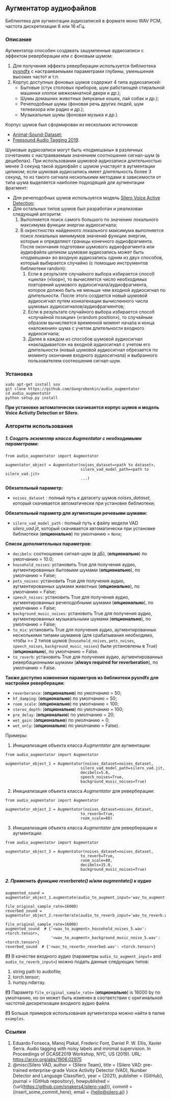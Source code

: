 ## Аугментатор аудиофайлов

Библиотека для аугментации аудиозаписей в формате моно WAV PCM, частота дискретизации 8 или 16 кГц.

### Описание

Аугментатор способен создавать зашумленные аудиозаписи с эффектом реверберации или с фоновым шумом:
1. Для получения эффекта реверберации используется библиотека [pysndfx](https://github.com/carlthome/python-audio-effects)
c настраиваемыми параметрами глубины, уменьшения высоких частот и т.п.
2. Корпус доступных фоновых шумов содержит 4 типа аудиозаписей:
   - Бытовые (стук столовых приборов, шум работающей стиральной машинки хлопок межкомнатной двери и др.);
   - Шумы домашних животных (мяуканье кошек, лай собак и др.);
   - Речеподобные шумы (фоновая речь других людей, шум телевизора или радио и др.);
   - Музыкальные шумы (фоновая музыка и др.).

Корпус шумов был сформирован из нескольких источников:
  - [Animal-Sound-Dataset](https://github.com/YashNita/Animal-Sound-Dataset);
  - [Freesound Audio Tagging 2019](https://www.kaggle.com/competitions/freesound-audio-tagging-2019/data).

Шумовые аудиозаписи могут быть «подмешаны» в различных сочетаниях с настраиваемым значением соотношения сигнал-шум 
(в децибелах). При использовании шумовой аудиозаписи длительностью менее 3 секунд такой аудиофайл с шумом участвует 
в аугментации целиком; если шумовая аудиозапись имеет длительность более 3 секунд, то из такого сигнала несколькими методами 
в зависимости от типа шума выделяется наиболее подходящий для аугментации фрагмент:
- Для речеподобных шумов используется модель [Silero Voice Active Detection](https://github.com/snakers4/silero-vad);
- Для остальных типов шумов был разработан и реализован следующий алгоритм:
   1. Выполняется поиск самого большого по значению локального максимума функции энергии аудиосигнала;
   2. В окрестностях найденного локального максимума выполняется поиск локальных минимумов значений функции энергии, 
   которые и определяют границы конечного аудиофрагмента.
   После окончания подготовки шумового аудиофрагмента или аудиофайла целиком шумовая аудиозапись может быть «подмешана» 
   во входную аудиозапись одним из двух способов, который выбирается случайно (с помощью инструментов библиотеки random):
       1. Если в результате случайного выбора избирается способ «цикла» («loop»), то вычисляется число необходимых 
      повторений шумового аудиосигнала/аудиофрагмента, которое должно быть не меньше чем входной аудиосигнал по длительности. 
      После этого создается новый шумовой аудиосигнал путем конкатенации вычисленного числа шумовых аудиосигналов/аудиофрагментов;
       2. Если в результате случайного выбора избирается способ «случайной позиции» («random position»), то случайным 
      образом вычисляется временной момент начала и конца «наложения» шума с учетом длительности входного аудиосигнала;
       3. Далее в каждом из способов шумовой аудиосигнал «накладывается» на входной аудиосигнал с учетом его длительности 
      (новый шумовой аудиосигнал обрезается по моменту окончания входного аудиосигнала) и выбранного пользователем соотношения сигнал-шум.

### Установка

```
sudo apt-get install sox
git clone https://github.com/dangrebenkin/audio_augmentator
cd audio_augmentator
python setup.py install
```
**При установке автоматически скачивается корпус шумов и модель Voice Activity Detection от Silero.**

### Алгоритм использования

##### **1. Создать экземпляр класса _Augmentator_ с необходимыми параметрами:**

```
from audio_augmentator import Augmentator

augmentator_object = Augmentator(noises_dataset=<path to dataset>,
                                 silero_vad_model_path=<path to silero_vad.jit>
                                 ...)
```
**Обязательный параметр:**
* `noises_dataset` : полный путь к датасету шумов _noises_dataset_, который скачивается автоматически при установке библиотеки;

**Обязательный параметр для аугментации речевыми шумами:**
* `silero_vad_model_path` : полный путь к файлу модели VAD _silero_vad.jit_, который скачивается автоматически 
при установке библиотеки (**опционально**) по умолчанию = `None`;

**Список дополнительных параметров:**

* `decibels`: соотношение сигнал-шум (в дБ), (**опционально**) по умолчанию = 10.0;
* `household_noises`: установить True для получения аудио, аугментированных бытовыми шумами (**опционально**), по умолчанию = False;
* `pets_noises`: установить True для получения аудио, аугментированных шумами животных (**опционально**), по умолчанию = False;
* `speech_noises`: установить True для получения аудио, аугментированных речеподобными шумами (**опционально**), по умолчанию = False;
* `background_music_noises`: установить True для получения аудио, аугментированных музыкальными шумами (**опционально**), по умолчанию = False;
* `to_mix`: установить True для получения аудио, аугментированных несколькими типами шумамов (для срабатывания необходимо, чтобы >= 2
типов шумов (`household_noises`, `pets_noises`, `speech_noises`, `background_music_noises`) были установлены в True) (**опционально**), по умолчанию = False.
* `to_reverb`: установить True для получения аудио, аугментированных ревербационными шумами (**always required for reverberation**), по умолчанию = False.

**Также доступно изменения параметров из библиотеки pysndfx для настройки реверберации:**
* `reverberance`: (**опционально**) по умолчанию = 50;
* `hf_damping`: (**опционально**) по умолчанию = 50;
* `room_scale`: (**опционально**) по умолчанию = 100;
* `stereo_depth`: (**опционально**) по умолчанию = 100;
* `pre_delay`: (**опционально**) по умолчанию = 20;
* `wet_gain`: (**опционально**) по умолчанию = 0;
* `wet_only`: (**опционально**) по умолчанию = False).

Примеры:
1. Инициализация объекта класса _Augmentator_ для аугментации:
```
from audio_augmentator import Augmentator

augmentator_object_1 = Augmentator(noises_dataset=noises_dataset,
                                 silero_vad_model_path=silero_vad.jit,
                                 decibels=5.0,
                                 speech_noises=True,
                                 background_music_noises=True)
```
2. Инициализация объекта класса _Augmentator_ для реверберации:
```
from audio_augmentator import Augmentator

augmentator_object_2 = Augmentator(noises_dataset=noises_dataset,
                                 to_reverb=True,
                                 room_scale=80)
```
3. Инициализация объекта класса _Augmentator_ для реверберации и аугментации:
```
from audio_augmentator import Augmentator

augmentator_object_3 = Augmentator(noises_dataset=noises_dataset,
                                 to_reverb=True,
                                 room_scale=80,
                                 decibels=15.0,
                                 background_music_noises=True)
```

##### **2. Применить функцию reverberate() и/или augmentate() к аудио**

```
augmented_sound = augmentator_object_1.augmentate(audio_to_augment_input='wav_to_augment.wav', 
                                                  file_original_sample_rate=16000)
reverbed_sound = augmentator_object_2.reverberate(audio_to_reverb_input='wav_to_reverb.wav', 
                                                  file_original_sample_rate=16000)
augmented_sound  # {'<wav_to_augment>_household_noises_5.wav': <torch.tensor>, 
                    '<wav_to_augment>_background_music_noise_5.wav': <torch.tensor>}
reverbed_sound  # {'<wav_to_reverb>_reverbed.wav': <torch.tensor>}
```
**(!)** В качестве входного аудио (параметры `audio_to_augment_input=` and `audio_to_reverb_input=`) можно подать данные следующих типов:
1) string path to audiofile;
2) torch.tensor;
3) numpy.ndarray.

**(!)** Параметр `file_original_sample_rate=` (**опционально**) is 16000 by по умолчанию, но он может быть изменен в соответствии с 
оригинальной частотой дискретизации входного аудио файла.

**(!)** Больше примеров использования аугментатора можно найти в папке `examples`.

### Ссылки

1. Eduardo Fonseca, Manoj Plakal, Frederic Font, Daniel P. W. Ellis, Xavier Serra. Audio tagging with noisy labels and 
  minimal supervision. In Proceedings of DCASE2019 Workshop, NYC, US (2019). URL: https://arxiv.org/abs/1906.02975
2. @misc{Silero VAD,
  author = {Silero Team},
  title = {Silero VAD: pre-trained enterprise-grade Voice Activity Detector (VAD), Number Detector and Language Classifier},
  year = {2021},
  publisher = {GitHub},
  journal = {GitHub repository},
  howpublished = {\url{https://github.com/snakers4/silero-vad}},
  commit = {insert_some_commit_here},
  email = {hello@silero.ai}
}

